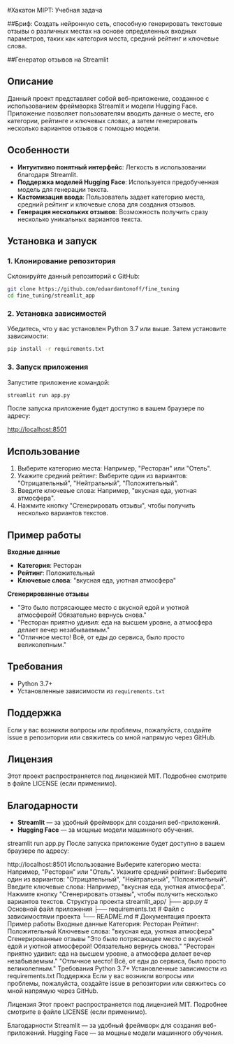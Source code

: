#Хакатон MIPT: Учебная задача

##Бриф: Создать нейронную сеть, способную генерировать текстовые отзывы о различных местах на основе определенных входных параметров, таких как категория места, средний рейтинг и ключевые слова.


##Генератор отзывов на Streamlit

## Описание

Данный проект представляет собой веб-приложение, созданное с использованием фреймворка Streamlit и модели Hugging Face. Приложение позволяет пользователям вводить данные о месте, его категории, рейтинге и ключевых словах, а затем генерировать несколько вариантов отзывов с помощью модели.

## Особенности

- **Интуитивно понятный интерфейс**: Легкость в использовании благодаря Streamlit.
- **Поддержка моделей Hugging Face**: Используется предобученная модель для генерации текста.
- **Кастомизация ввода**: Пользователь задает категорию места, средний рейтинг и ключевые слова для создания отзывов.
- **Генерация нескольких отзывов**: Возможность получить сразу несколько уникальных вариантов текста.

## Установка и запуск

### 1. Клонирование репозитория

Склонируйте данный репозиторий с GitHub:

```bash
git clone https://github.com/eduardantonoff/fine_tuning
cd fine_tuning/streamlit_app
```

### 2. Установка зависимостей

Убедитесь, что у вас установлен Python 3.7 или выше. Затем установите зависимости:

```bash
pip install -r requirements.txt
```

### 3. Запуск приложения

Запустите приложение командой:

```bash
streamlit run app.py
```

После запуска приложение будет доступно в вашем браузере по адресу:

[http://localhost:8501](http://localhost:8501)

## Использование

1. Выберите категорию места: Например, "Ресторан" или "Отель".
2. Укажите средний рейтинг: Выберите один из вариантов: "Отрицательный", "Нейтральный", "Положительный".
3. Введите ключевые слова: Например, "вкусная еда, уютная атмосфера".
4. Нажмите кнопку "Сгенерировать отзывы", чтобы получить несколько вариантов текстов.


## Пример работы

**Входные данные**
- **Категория**: Ресторан
- **Рейтинг**: Положительный
- **Ключевые слова**: "вкусная еда, уютная атмосфера"

**Сгенерированные отзывы**
- "Это было потрясающее место с вкусной едой и уютной атмосферой! Обязательно вернусь снова."
- "Ресторан приятно удивил: еда на высшем уровне, а атмосфера делает вечер незабываемым."
- "Отличное место! Всё, от еды до сервиса, было просто великолепным."

## Требования

- Python 3.7+
- Установленные зависимости из `requirements.txt`

## Поддержка

Если у вас возникли вопросы или проблемы, пожалуйста, создайте issue в репозитории или свяжитесь со мной напрямую через GitHub.

## Лицензия

Этот проект распространяется под лицензией MIT. Подробнее смотрите в файле LICENSE (если применимо).

## Благодарности

- **Streamlit** — за удобный фреймворк для создания веб-приложений.
- **Hugging Face** — за мощные модели машинного обучения.

streamlit run app.py
После запуска приложение будет доступно в вашем браузере по адресу:

http://localhost:8501
Использование
Выберите категорию места: Например, "Ресторан" или "Отель".
Укажите средний рейтинг: Выберите один из вариантов: "Отрицательный", "Нейтральный", "Положительный".
Введите ключевые слова: Например, "вкусная еда, уютная атмосфера".
Нажмите кнопку "Сгенерировать отзывы", чтобы получить несколько вариантов текстов.
Структура проекта
streamlit_app/
├── app.py               # Основной файл приложения
├── requirements.txt     # Файл с зависимостями проекта
└── README.md            # Документация проекта
Пример работы
Входные данные
Категория: Ресторан
Рейтинг: Положительный
Ключевые слова: "вкусная еда, уютная атмосфера"
Сгенерированные отзывы
"Это было потрясающее место с вкусной едой и уютной атмосферой! Обязательно вернусь снова."
"Ресторан приятно удивил: еда на высшем уровне, а атмосфера делает вечер незабываемым."
"Отличное место! Всё, от еды до сервиса, было просто великолепным."
Требования
Python 3.7+
Установленные зависимости из requirements.txt
Поддержка
Если у вас возникли вопросы или проблемы, пожалуйста, создайте issue в репозитории или свяжитесь со мной напрямую через GitHub.

Лицензия
Этот проект распространяется под лицензией MIT. Подробнее смотрите в файле LICENSE (если применимо).

Благодарности
Streamlit — за удобный фреймворк для создания веб-приложений.
Hugging Face — за мощные модели машинного обучения.
